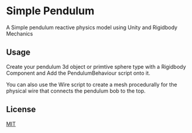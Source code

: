 # Simple Pendulum
A Simple pendulum reactive physics model using Unity and Rigidbody Mechanics


## Usage

Create your pendulum 3d object or primtive sphere type with a Rigidbody Component and Add the PendulumBehaviour script onto it.

You can also use the Wire script to create a mesh procedurally for the physical wire that connects the pendulum bob to the top.

## License
[MIT](https://choosealicense.com/licenses/mit/)
